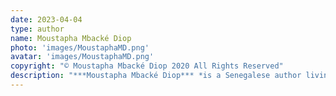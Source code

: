 ```yaml
---
date: 2023-04-04
type: author
name: Moustapha Mbacké Diop
photo: 'images/MoustaphaMD.png'
avatar: 'images/MoustaphaMD.png'
copyright: "© Moustapha Mbacké Diop 2020 All Rights Reserved"
description: "***Moustapha Mbacké Diop*** *is a Senegalese author living in Dakar. He is in his fourth year of medical school, and when he's not stressing about finals or hospital rounds, he reads and writes mainly fantasy. Obsessed with mythology and African folklore, he has published an urban fantasy trilogy written in French, named* Teranga Chronicles. *You can find him at [his website](https://moustaphamdbooks.carrd.co/) and on [Goodreads](https://www.goodreads.com/author/show/18933319.Moustapha_Mbacke_Diop), and he tweets as [@mdmoustaf](https://twitter.com/mdmoustaf).*"
---
```

